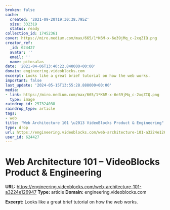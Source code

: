 ```yaml
---
broken: false
cache:
  created: '2021-09-20T19:30:38.795Z'
  size: 332319
  status: ready
collection_id: 17452361
cover: https://miro.medium.com/max/665/1*K6M-x-6e39jMq_c-2xqZIQ.png
creator_ref:
  _id: 624427
  avatar: ''
  email: ''
  name: pitosalas
date: '2021-04-06T13:40:22.840000+00:00'
domain: engineering.videoblocks.com
excerpt: Looks like a great brief tutorial on how the web works.
important: false
last_update: '2024-05-15T13:55:28.888000+00:00'
media:
- link: https://miro.medium.com/max/665/1*K6M-x-6e39jMq_c-2xqZIQ.png
  type: image
raindrop_id: 257324038
raindrop_type: article
tags:
- web
title: "Web Architecture 101 \u2013 VideoBlocks Product & Engineering"
type: drop
url: https://engineering.videoblocks.com/web-architecture-101-a3224e126947
user_id: 624427
---
```


# Web Architecture 101 – VideoBlocks Product & Engineering

**URL:** https://engineering.videoblocks.com/web-architecture-101-a3224e126947
**Type:** article
**Domain:** engineering.videoblocks.com

**Excerpt:** Looks like a great brief tutorial on how the web works.
